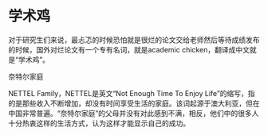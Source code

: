 # 学术鸡

对于研究生们来说，最忐忑的时候恐怕就是很烂的论文交给老师然后等待成绩发布的时候，国外对烂论文有一个专有名词，就是academic chicken，翻译成中文就是“学术鸡”。 

奈特尔家庭 

NETTEL Family，NETTEL是英文“Not Enough Time To Enjoy Life”的缩写，指的是那些收入不断增加，却没有时间享受生活的家庭。该词起源于澳大利亚，但在中国非常普遍。“奈特尔家庭”的父母并没有对此感到不满，相反，他们中的很多人十分热衷这样的生活方式，认为这样才能显示自己的成功。